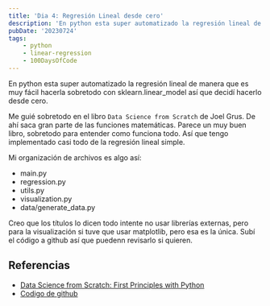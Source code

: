 ```yaml
---
title: 'Dia 4: Regresión Lineal desde cero'
description: 'En python esta super automatizado la regresión lineal de manera que es muy fácil hacerla sobretodo con sklearn.linear_model así que decidí hacerlo desde cero'
pubDate: '20230724'
tags:
    - python
    - linear-regression
    - 100DaysOfCode
---
```


En python esta super automatizado la regresión lineal de manera que es muy fácil hacerla sobretodo con sklearn.linear_model así que decidí hacerlo desde cero.

Me guié sobretodo en el libro `Data Science from Scratch` de Joel Grus. De ahí saca gran parte de las funciones matemáticas. Parece un muy buen libro, sobretodo para entender como funciona todo. Así que tengo implementado casi todo de la regresión lineal simple.

Mi organización de archivos es algo así:
- main.py
- regression.py
- utils.py
- visualization.py
- data/generate_data.py

Creo que los títulos lo dicen todo intente no usar librerías externas, pero para la visualización si tuve que usar matplotlib, pero esa es la única. Subí el código a github así que puedenn revisarlo si quieren.

## Referencias
- [Data Science from Scratch: First Principles with Python](https://www.amazon.com/-/es/Joel-Grus/dp/1492041130)
- [Codigo de github](https://github.com/claridelune/simple-linear-regression-from-scratch)